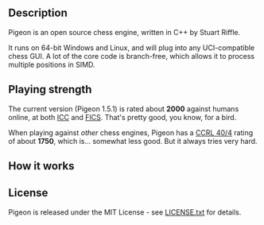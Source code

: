## Description

Pigeon is an open source chess engine, written in C++ by Stuart Riffle. 

It runs on 64-bit Windows and Linux, and will plug into any UCI-compatible chess GUI.
A lot of the core code is branch-free, which allows it to process multiple positions in SIMD. 

## Playing strength

The current version (Pigeon 1.5.1) is rated about **2000** against humans online, 
at both [ICC](http://www.chessclub.com) and [FICS](http://www.freechess.org). 
That's pretty good, you know, for a bird.

When playing against *other* chess engines, Pigeon has a [CCRL 40/4](http://www.computerchess.org.uk/ccrl/404) rating 
of about **1750**, which is... somewhat less good. But it always tries very hard.


## How it works




## License

Pigeon is released under the MIT License - see [LICENSE.txt](LICENSE.txt) for details.
